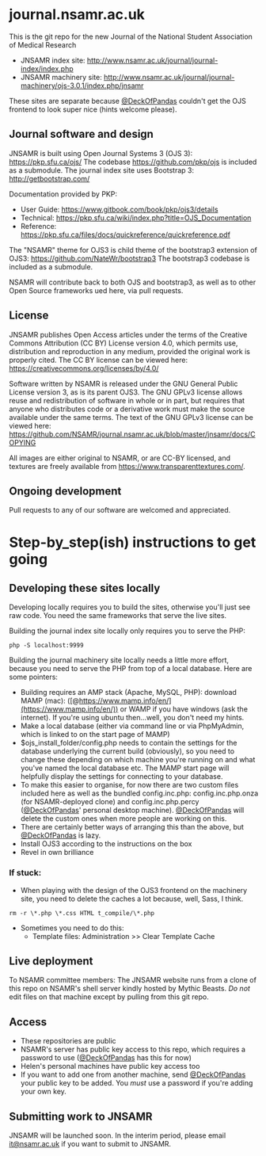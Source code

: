 # journal.nsamr.ac.uk
This is the git repo for the new Journal of the National Student Association of Medical Research
* JNSAMR index site: http://www.nsamr.ac.uk/journal/journal-index/index.php
* JNSAMR machinery site: http://www.nsamr.ac.uk/journal/journal-machinery/ojs-3.0.1/index.php/jnsamr

These sites are separate because [@DeckOfPandas](https://github.com/DeckOfPandas) couldn't get the OJS frontend to look super nice (hints welcome please).

## Journal software and design
JNSAMR is built using Open Journal Systems 3 (OJS 3): https://pkp.sfu.ca/ojs/
The codebase https://github.com/pkp/ojs is included as a submodule.
The journal index site uses Bootstrap 3: http://getbootstrap.com/

Documentation provided by PKP:
* User Guide: https://www.gitbook.com/book/pkp/ojs3/details
* Technical: https://pkp.sfu.ca/wiki/index.php?title=OJS_Documentation
*	Reference: https://pkp.sfu.ca/files/docs/quickreference/quickreference.pdf

The "NSAMR" theme for OJS3 is child theme of the bootstrap3 extension of OJS3: https://github.com/NateWr/bootstrap3
The bootstrap3 codebase is included as a submodule.

NSAMR will contribute back to both OJS and bootstrap3, as well as to other Open Source frameworks ued here, via pull requests.

## License
JNSAMR publishes Open Access articles under the terms of the Creative Commons Attribution (CC BY) License version 4.0, which permits use, distribution and reproduction in any medium, provided the original work is properly cited. The CC BY license can be viewed here: https://creativecommons.org/licenses/by/4.0/

Software written by NSAMR is released under the GNU General Public License version 3, as is its parent OJS3. The GNU GPLv3 license allows reuse and redistribution of software in whole or in part, but requires that anyone who distributes code or a derivative work must make the source available under the same terms. The text of the GNU GPLv3 license can be viewed here: https://github.com/NSAMR/journal.nsamr.ac.uk/blob/master/jnsamr/docs/COPYING

All images are either original to NSAMR, or are CC-BY licensed, and textures are freely available from https://www.transparenttextures.com/.

## Ongoing development
Pull requests to any of our software are welcomed and appreciated.


# Step-by_step(ish) instructions to get going

## Developing these sites locally
Developing locally requires you to build the sites, otherwise you'll just see raw code. You need the same frameworks that serve the live sites.

Building the journal index site locally only requires you to serve the PHP:
<pre><code>php -S localhost:9999</code></pre>  


Building the journal machinery site locally needs a little more effort, because you need to serve the PHP from top of a local database. Here are some pointers:  
* Building requires an AMP stack (Apache, MySQL, PHP): download MAMP (mac): ([@https://www.mamp.info/en/](https://www.mamp.info/en/)) or WAMP if you have windows (ask the internet). If you're using ubuntu then...well, you don't need my hints.  
* Make a local database (either via command line or via PhpMyAdmin, which is linked to on the start page of MAMP)  
* $ojs_install_folder/config.php needs to contain the settings for the database underlying the current build (obviously), so you need to change these depending on which machine you're running on and what you've named the local database etc. The MAMP start page will helpfully display the settings for connecting to your database.  
* To make this easier to organise, for now there are two custom files included here as well as the bundled config.inc.php: config.inc.php.onza (for NSAMR-deployed clone) and config.inc.php.percy ([@DeckOfPandas](https://github.com/DeckOfPandas)' personal desktop machine). [@DeckOfPandas](https://github.com/DeckOfPandas) will delete the custom ones when more people are working on this.  
* There are certainly better ways of arranging this than the above, but [@DeckOfPandas](https://github.com/DeckOfPandas) is lazy.  
* Install OJS3 according to the instructions on the box  
* Revel in own brilliance  

### If stuck:
* When playing with the design of the OJS3 frontend on the machinery site, you need to delete the caches a lot because, well, Sass, I think.
<pre><code>rm -r \*.php \*.css HTML t_compile/\*.php</code></pre>  
* Sometimes you need to do this:  
  * Template files: Administration >> Clear Template Cache  
 
## Live deployment
To NSAMR committee members: The JNSAMR website runs from a clone of this repo on NSAMR's shell server kindly hosted by Mythic Beasts. *Do not* edit files on that machine except by pulling from this git repo.

## Access
* These repositories are public  
* NSAMR's server has public key access to this repo, which requires a password to use ([@DeckOfPandas](https://github.com/DeckOfPandas) has this for now)  
* Helen's personal machines have public key access too  
* If you want to add one from another machine, send [@DeckOfPandas](https://github.com/DeckOfPandas) your public key to be added. You *must* use a password if you're adding your own key.  

## Submitting work to JNSAMR
JNSAMR will be launched soon. In the interim period, please email it@nsamr.ac.uk if you want to submit to JNSAMR.
